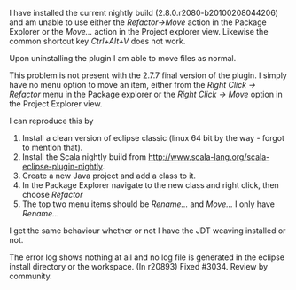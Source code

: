 I have installed the current nightly build (2.8.0.r2080-b20100208044206) and am unable to use either the *Refactor->Move* action in the Package Explorer or the *Move...* action in the Project explorer view. Likewise the common shortcut key *Ctrl+Alt+V* does not work.

Upon uninstalling the plugin I am able to move files as normal.

This problem is not present with the 2.7.7 final version of the plugin.
I simply have no menu option to move an item, either from the *Right Click -> Refactor* menu in the Package explorer or the *Right Click -> Move* option in the Project Explorer view.

I can reproduce this by 
 1. Install a clean version of eclipse classic (linux 64 bit by the way - forgot to mention that).
 2. Install the Scala nightly build from http://www.scala-lang.org/scala-eclipse-plugin-nightly.
 3. Create a new Java project and add a class to it.
 4. In the Package Explorer navigate to the new class and right click, then choose _Refactor_
 5. The top two menu items should be _Rename..._ and _Move..._ I only have _Rename..._

I get the same behaviour whether or not I have the JDT weaving installed or not.

The error log shows nothing at all and no log file is generated in the eclipse install directory or the workspace.
(In r20893) Fixed #3034. Review by community.
